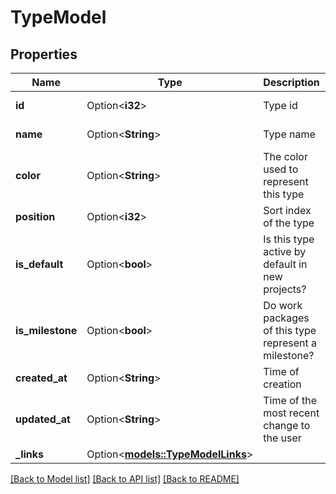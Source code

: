 # TypeModel

## Properties

Name | Type | Description | Notes
------------ | ------------- | ------------- | -------------
**id** | Option<**i32**> | Type id | [optional][readonly]
**name** | Option<**String**> | Type name | [optional][readonly]
**color** | Option<**String**> | The color used to represent this type | [optional][readonly]
**position** | Option<**i32**> | Sort index of the type | [optional][readonly]
**is_default** | Option<**bool**> | Is this type active by default in new projects? | [optional][readonly]
**is_milestone** | Option<**bool**> | Do work packages of this type represent a milestone? | [optional][readonly]
**created_at** | Option<**String**> | Time of creation | [optional][readonly]
**updated_at** | Option<**String**> | Time of the most recent change to the user | [optional]
**_links** | Option<[**models::TypeModelLinks**](TypeModel__links.md)> |  | [optional]

[[Back to Model list]](../README.md#documentation-for-models) [[Back to API list]](../README.md#documentation-for-api-endpoints) [[Back to README]](../README.md)


